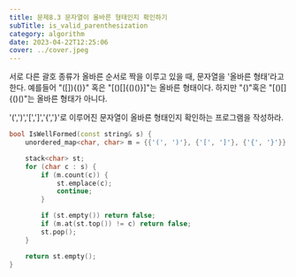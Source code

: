 ```yaml
---
title: 문제8.3 문자열이 올바른 형태인지 확인하기
subTitle: is_valid_parenthesization
category: algorithm
date: 2023-04-22T12:25:06
cover: ../cover.jpeg
---
```


서로 다른 괄호 종류가 올바른 순서로 짝을 이루고 있을 때, 문자열을 '올바른 형태'라고 한다.
예를들어 "([]){()}" 혹은 "[()[]{()()}]"는 올바른 형태이다. 하지만 "{)"혹은 "[()[]{()()"는 올바른 형태가 아니다.

'(',')','[',']','{','}'로 이루어진 문자열이 올바른 형태인지 확인하는 프로그램을 작성하라.

```cpp
bool IsWellFormed(const string& s) {
    unordered_map<char, char> m = {{'(', ')'}, {'[', ']'}, {'{', '}'}};

    stack<char> st;
    for (char c : s) {
        if (m.count(c)) {
            st.emplace(c);
            continue;
        }

        if (st.empty()) return false;
        if (m.at(st.top()) != c) return false;
        st.pop();
    }

    return st.empty();
}
```
